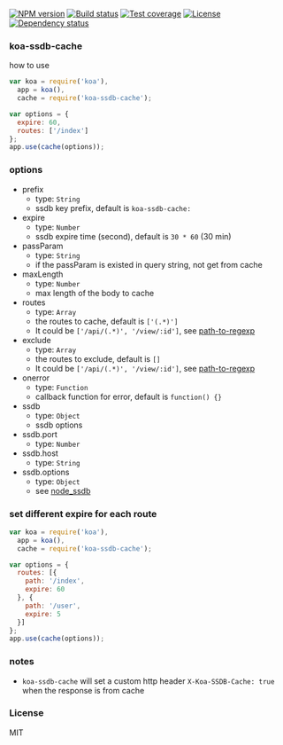 [![NPM version][npm-img]][npm-url]
[![Build status][travis-img]][travis-url]
[![Test coverage][coveralls-img]][coveralls-url]
[![License][license-img]][license-url]
[![Dependency status][david-img]][david-url]

### koa-ssdb-cache

how to use
```js
var koa = require('koa'),
  app = koa(),
  cache = require('koa-ssdb-cache');

var options = {
  expire: 60,
  routes: ['/index']
};
app.use(cache(options));
```

### options
* prefix
  - type: `String`
  - ssdb key prefix, default is `koa-ssdb-cache:`
* expire
  - type: `Number`
  - ssdb expire time (second), default is `30 * 60` (30 min)
* passParam
  - type: `String`
  - if the passParam is existed in query string, not get from cache
* maxLength
  - type: `Number`
  - max length of the body to cache
* routes
  - type: `Array`
  - the routes to cache, default is `['(.*)']`
  - It could be `['/api/(.*)', '/view/:id']`, see [path-to-regexp](https://github.com/pillarjs/path-to-regexp)
* exclude
  - type: `Array`
  - the routes to exclude, default is `[]`
  - It could be `['/api/(.*)', '/view/:id']`, see [path-to-regexp](https://github.com/pillarjs/path-to-regexp)
* onerror
  - type: `Function`
  - callback function for error, default is `function() {}`
* ssdb
  - type: `Object`
  - ssdb options
* ssdb.port
  - type: `Number`
* ssdb.host
  - type: `String`
* ssdb.options
  - type: `Object`
  - see [node_ssdb](https://github.com/eleme/node-ssdb)

### set different expire for each route
```js
var koa = require('koa'),
  app = koa(),
  cache = require('koa-ssdb-cache');

var options = {
  routes: [{
    path: '/index',
    expire: 60
  }, {
    path: '/user',
    expire: 5
  }]
};
app.use(cache(options));
```

### notes
* `koa-ssdb-cache` will set a custom http header `X-Koa-SSDB-Cache: true` when the response is from cache

### License
MIT

[npm-img]: https://img.shields.io/npm/v/koa-ssdb-cache.svg?style=flat-square
[npm-url]: https://npmjs.org/package/koa-ssdb-cache
[travis-img]: https://img.shields.io/travis/iwater/koa-ssdb-cache.svg?style=flat-square
[travis-url]: https://travis-ci.org/iwater/koa-ssdb-cache
[coveralls-img]: https://img.shields.io/coveralls/iwater/koa-ssdb-cache.svg?style=flat-square
[coveralls-url]: https://coveralls.io/r/iwater/koa-ssdb-cache?branch=master
[license-img]: http://img.shields.io/badge/license-MIT-green.svg?style=flat-square
[license-url]: http://opensource.org/licenses/MIT
[david-img]: https://img.shields.io/david/iwater/koa-ssdb-cache.svg?style=flat-square
[david-url]: https://david-dm.org/iwater/koa-ssdb-cache
